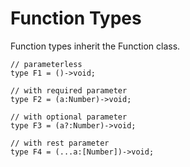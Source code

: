 # Function Types

Function types inherit the Function class.

```
// parameterless
type F1 = ()->void;

// with required parameter
type F2 = (a:Number)->void;

// with optional parameter
type F3 = (a?:Number)->void;

// with rest parameter
type F4 = (...a:[Number])->void;
```